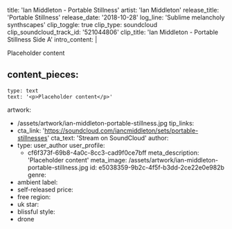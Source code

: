 title: 'Ian Middleton - Portable Stillness'
artist: 'Ian Middleton'
release_title: 'Portable Stillness'
release_date: '2018-10-28'
log_line: 'Sublime melancholy synthscapes'
clip_toggle: true
clip_type: soundcloud
clip_soundcloud_track_id: '521044806'
clip_title: 'Ian Middleton - Portable Stillness Side A'
intro_content: |
  <p>Placeholder content
  </p>
  
content_pieces:
  -
    type: text
    text: '<p>Placeholder content</p>'
artwork:
  - /assets/artwork/ian-middleton-portable-stillness.jpg
tip_links:
  -
    cta_link: 'https://soundcloud.com/iancmiddleton/sets/portable-stillnesses'
    cta_text: 'Stream on SoundCloud'
author:
  -
    type: user_author
    user_profile:
      - cf6f373f-69b8-4a0c-8cc3-cad9f0ce7bff
meta_description: 'Placeholder content'
meta_image: /assets/artwork/ian-middleton-portable-stillness.jpg
id: e5038359-9b2c-4f5f-b3dd-2ce22e0e982b
genre:
  - ambient
label:
  - self-released
price:
  - free
region:
  - uk
star:
  - blissful
style:
  - drone
